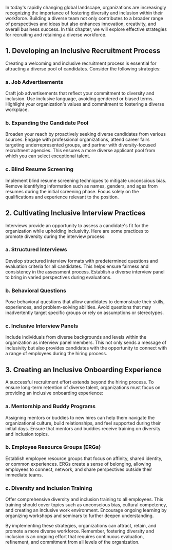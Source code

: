 
In today's rapidly changing global landscape, organizations are increasingly recognizing the importance of fostering diversity and inclusion within their workforce. Building a diverse team not only contributes to a broader range of perspectives and ideas but also enhances innovation, creativity, and overall business success. In this chapter, we will explore effective strategies for recruiting and retaining a diverse workforce.

## 1\. Developing an Inclusive Recruitment Process

Creating a welcoming and inclusive recruitment process is essential for attracting a diverse pool of candidates. Consider the following strategies:

### a. Job Advertisements

Craft job advertisements that reflect your commitment to diversity and inclusion. Use inclusive language, avoiding gendered or biased terms. Highlight your organization's values and commitment to fostering a diverse workplace.

### b. Expanding the Candidate Pool

Broaden your reach by proactively seeking diverse candidates from various sources. Engage with professional organizations, attend career fairs targeting underrepresented groups, and partner with diversity-focused recruitment agencies. This ensures a more diverse applicant pool from which you can select exceptional talent.

### c. Blind Resume Screening

Implement blind resume screening techniques to mitigate unconscious bias. Remove identifying information such as names, genders, and ages from resumes during the initial screening phase. Focus solely on the qualifications and experience relevant to the position.

## 2\. Cultivating Inclusive Interview Practices

Interviews provide an opportunity to assess a candidate's fit for the organization while upholding inclusivity. Here are some practices to promote diversity during the interview process:

### a. Structured Interviews

Develop structured interview formats with predetermined questions and evaluation criteria for all candidates. This helps ensure fairness and consistency in the assessment process. Establish a diverse interview panel to bring in varied perspectives during evaluations.

### b. Behavioral Questions

Pose behavioral questions that allow candidates to demonstrate their skills, experiences, and problem-solving abilities. Avoid questions that may inadvertently target specific groups or rely on assumptions or stereotypes.

### c. Inclusive Interview Panels

Include individuals from diverse backgrounds and levels within the organization as interview panel members. This not only sends a message of inclusivity but also provides candidates with the opportunity to connect with a range of employees during the hiring process.

## 3\. Creating an Inclusive Onboarding Experience

A successful recruitment effort extends beyond the hiring process. To ensure long-term retention of diverse talent, organizations must focus on providing an inclusive onboarding experience:

### a. Mentorship and Buddy Programs

Assigning mentors or buddies to new hires can help them navigate the organizational culture, build relationships, and feel supported during their initial days. Ensure that mentors and buddies receive training on diversity and inclusion topics.

### b. Employee Resource Groups (ERGs)

Establish employee resource groups that focus on affinity, shared identity, or common experiences. ERGs create a sense of belonging, allowing employees to connect, network, and share perspectives outside their immediate teams.

### c. Diversity and Inclusion Training

Offer comprehensive diversity and inclusion training to all employees. This training should cover topics such as unconscious bias, cultural competency, and creating an inclusive work environment. Encourage ongoing learning by organizing workshops and seminars to further deepen understanding.

By implementing these strategies, organizations can attract, retain, and promote a more diverse workforce. Remember, fostering diversity and inclusion is an ongoing effort that requires continuous evaluation, refinement, and commitment from all levels of the organization.
